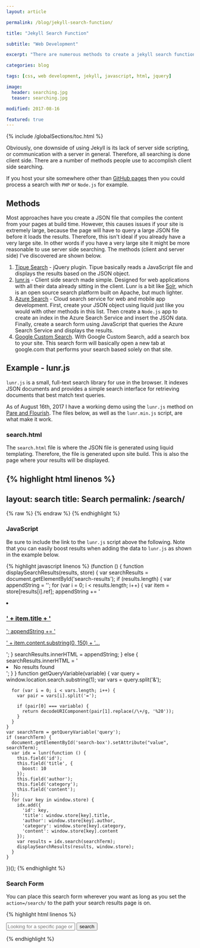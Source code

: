 ```yaml
---
layout: article

permalink: /blog/jekyll-search-function/

title: "Jekyll Search Function"

subtitle: "Web Development"

excerpt: "There are numerous methods to create a jekyll search function. This post documents these methods and goes in to detail using the one I chose."

categories: blog

tags: [css, web development, jekyll, javascript, html, jquery]

image:
  header: searching.jpg
  teaser: searching.jpg

modified: 2017-08-16

featured: true
---
```


{% include /globalSections/toc.html %}

Obviously, one downside of using Jekyll is its lack of server side scripting, or communication with a server in general. Therefore, all searching is done client side. There are a number of methods people use to accomplish client side searching.

If you host your site somewhere other than <a href="fancyLink" href="https://pages.github.com/" target="_blank">GitHub pages</a> then you could process a search with `PHP` or `Node.js` for example.

## Methods 

Most approaches have you create a JSON file that compiles the content from your pages at build time. However, this causes issues if your site is extremely large, because the page will have to query a large JSON file before it loads the results. Therefore, this isn't ideal if you already have a very large site. In other words if you have a very large site it might be more reasonable to use server side searching. The methods (client and server side) I've discovered are shown below.

<ol>
  <li><a class="fancyLink" href="http://www.tipue.com/search/" target="_blank">Tipue Search</a> - jQuery plugin. Tipue basically reads a JavaScript file and displays the results based on the JSON object.</li>
  <li><a class="fancyLink" href="https://lunrjs.com/" target="_blank">lunr.js</a> - Client side search made simple. Designed for web applications with all their data already sitting in the client. Lunr is a bit like <a class="fancyLink" href="http://lucene.apache.org/solr/" target="_blank">Solr</a>, which is an open source search platform built on Apache, but much lighter.</li>
  <li><a class="fancyLink" href="https://azure.microsoft.com/en-us/services/search/" target="_blank">Azure Search</a> - Cloud search service for web and mobile app development. First, create your JSON object using liquid just like you would with other methods in this list. Then create a <code class="highlighter-rouge">Node.js</code> app to create an index in the Azure Search Service and insert the JSON data. Finally, create a search form using JavaScript that queries the Azure Search Service and displays the results.</li>
  <li><a class="fancyLink" href="https://cse.google.com/cse/" target="_blank">Google Custom Search</a>. With Google Custom Search, add a search box to your site. This search form will basically open a new tab at google.com that performs your search based solely on that site.</li>
</ol>

## Example - lunr.js

`lunr.js` is a small, full-text search library for use in the browser. It indexes JSON documents and provides a simple search interface for retrieving documents that best match text queries.

As of August 16th, 2017 I have a working demo using the `lunr.js` method on <a class="fancyLink" href="http://www.pareandflourish.com/" target="_blank">Pare and Flourish</a>. The files below, as well as the `lunr.min.js` script, are what make it work.

### search.html

The `search.html` file is where the JSON file is generated using liquid templating. Therefore, the file is generated upon site build. This is also the page where your results will be displayed.

{% highlight html linenos %}
  ---
  layout: search
  title: Search
  permalink: /search/
  ---

  <ul id="search-results"></ul>
  {% raw %}
  <script>
    window.store = {
      {% for post in site.posts %}
        "{{ post.url | slugify }}": {
          "title": "{{ post.title | xml_escape }}",
          "author": "{{ post.author | xml_escape }}",
          "category": "{{ post.category | xml_escape }}",
          "content": {{ post.content | strip_html | strip_newlines | jsonify }},
          "url": "{{ post.url | xml_escape }}"
        }
        {% unless forloop.last %},{% endunless %}
      {% endfor %}
    };
  </script>
  {% endraw %}
  <script src="/assets/javascript/lunr.min.js"></script>
  <script src="/assets/javascript/search.js"></script>
{% endhighlight %}

### JavaScript
Be sure to include the link to the `lunr.js` script above the following. Note that you can easily boost results when adding the data to `lunr.js` as shown in the example below.

{% highlight javascript linenos %}
  (function () {
    function displaySearchResults(results, store) {
      var searchResults = document.getElementById('search-results');
      if (results.length) {
        var appendString = '';
        for (var i = 0; i < results.length; i++) {
          var item = store[results[i].ref];
          appendString += '<li><a href="' + item.url + '"><h3>' + item.title + '</h3>';
          appendString += '<p>' + item.content.substring(0, 150) + '...</p></a></li>';
        }
        searchResults.innerHTML = appendString;
      } else {
        searchResults.innerHTML = '<li>No results found</li>';
      }
    }
    function getQueryVariable(variable) {
      var query = window.location.search.substring(1);
      var vars = query.split('&');

      for (var i = 0; i < vars.length; i++) {
        var pair = vars[i].split('=');

        if (pair[0] === variable) {
          return decodeURIComponent(pair[1].replace(/\+/g, '%20'));
        }
      }
    }
    var searchTerm = getQueryVariable('query');
    if (searchTerm) {
      document.getElementById('search-box').setAttribute("value", searchTerm);
      var idx = lunr(function () {
        this.field('id');
        this.field('title', {
          boost: 10
        });
        this.field('author');
        this.field('category');
        this.field('content');
      });
      for (var key in window.store) {
        idx.add({
          'id': key,
          'title': window.store[key].title,
          'author': window.store[key].author,
          'category': window.store[key].category,
          'content': window.store[key].content
        });
        var results = idx.search(searchTerm);
        displaySearchResults(results, window.store);
      }
    }
  })();
{% endhighlight %}

### Search Form

You can place this search form wherever you want as long as you set the `action=/search/` to the path your search results page is on.

{% highlight html linenos %}
  <form action="/search/" method="get">
    <input type="text" id="search-box" name="query" placeholder="Looking for a specific page or article? Search here..">
    <input type="submit" value="search">
  </form>
{% endhighlight %}